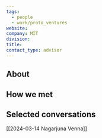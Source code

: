 ```yaml
---
tags:
  - people
  - work/proto_ventures
website: 
company: MIT
division: 
title: 
contact_type: advisor
---
```

## About


## How we met


## Selected conversations
[[2024-03-14 Nagarjuna Venna]]